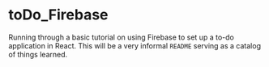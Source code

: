 # toDo_Firebase

Running through a basic tutorial on using Firebase to set up a to-do application in React. This will be a very informal `README` serving as a catalog of things learned.
